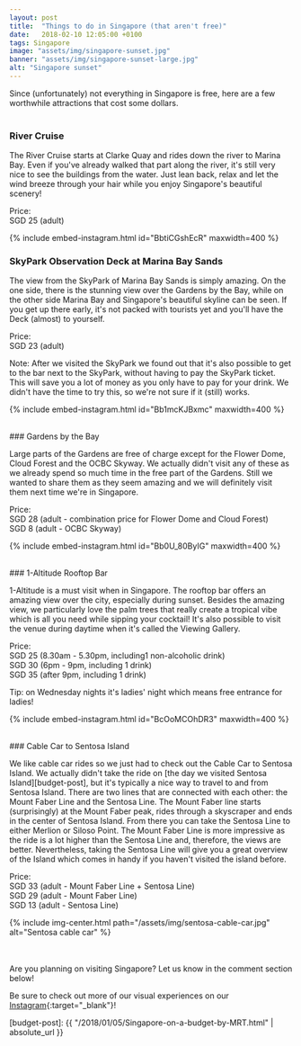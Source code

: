 ```yaml
---
layout: post
title:  "Things to do in Singapore (that aren't free)"
date:   2018-02-10 12:05:00 +0100
tags: Singapore
image: "assets/img/singapore-sunset.jpg"
banner: "assets/img/singapore-sunset-large.jpg"
alt: "Singapore sunset"
---
```

Since (unfortunately) not everything in Singapore is free, here are a few worthwhile attractions that cost some dollars.
<br><br>

### River Cruise

The River Cruise starts at Clarke Quay and rides down the river to Marina Bay. Even if you've already walked that part along the river, it's still very nice to see the buildings from the water. Just lean back, relax and let the wind breeze through your hair while you enjoy Singapore's beautiful scenery!  
  
Price:   
SGD 25 (adult)

{% include embed-instagram.html id="BbtiCGshEcR" maxwidth=400 %}
<br>
### SkyPark Observation Deck at Marina Bay Sands

The view from the SkyPark of Marina Bay Sands is simply amazing. On the one side, there is the stunning view over the Gardens by the Bay, while on the other side Marina Bay and Singapore's beautiful skyline can be seen. If you get up there early, it's not packed with tourists yet and you'll have the Deck (almost) to yourself.  
  
Price:   
SGD 23 (adult) 

Note: After we visited the SkyPark we found out that it's also possible to get to the bar next to the SkyPark, without having to pay the SkyPark ticket. This will save you a lot of money as you only have to pay for your drink. We didn't have the time to try this, so we're not sure if it (still) works.

{% include embed-instagram.html id="Bb1mcKJBxmc" maxwidth=400 %}

<br>
### Gardens by the Bay

Large parts of the Gardens are free of charge except for the Flower Dome, Cloud Forest and the OCBC Skyway. We actually didn't visit any of these as we already spend so much time in the free part of the Gardens. Still we wanted to share them as they seem amazing and we will definitely visit them next time we're in Singapore.

Price:   
SGD 28 (adult - combination price for Flower Dome and Cloud Forest)  
SGD 8 (adult - OCBC Skyway) 

{% include embed-instagram.html id="Bb0U_80ByIG" maxwidth=400 %}

<br>
### 1-Altitude Rooftop Bar

1-Altitude is a must visit when in Singapore. The rooftop bar offers an amazing view over the city, especially during sunset. Besides the amazing view, we particularly love the palm trees that really create a tropical vibe which is all you need while sipping your cocktail! It's also possible to visit the venue during daytime when it's called the Viewing Gallery.  

Price:   
SGD 25 (8.30am - 5.30pm, including1 non-alcoholic drink)  
SGD 30 (6pm - 9pm, including 1 drink)  
SGD 35 (after 9pm, including 1 drink)  

Tip: on Wednesday nights it's ladies' night which means free entrance for ladies! 

{% include embed-instagram.html id="BcOoMCOhDR3" maxwidth=400 %}

<br>
### Cable Car to Sentosa Island 

We like cable car rides so we just had to check out the Cable Car to Sentosa Island. We actually didn't take the ride on [the day we visited Sentosa Island][budget-post], but it's typically a nice way to travel to and from Sentosa Island. There are two lines that are connected with each other: the Mount Faber Line and the Sentosa Line. The Mount Faber line starts (surprisingly) at the Mount Faber peak, rides through a skyscraper and ends in the center of Sentosa Island. From there you can take the Sentosa Line to either Merlion or Siloso Point. The Mount Faber Line is more impressive as the ride is a lot higher than the Sentosa Line and, therefore, the views are better. Nevertheless, taking the Sentosa Line will give you a great overview of the Island which comes in handy if you haven't visited the island before.  

Price:    
SGD 33 (adult - Mount Faber Line + Sentosa Line)  
SGD 29 (adult - Mount Faber Line)  
SGD 13 (adult - Sentosa Line)

{% include img-center.html path="/assets/img/sentosa-cable-car.jpg" alt="Sentosa cable car" %}

<br><br>
Are you planning on visiting Singapore? Let us know in the comment section below! 

Be sure to check out more of our visual experiences on our [Instagram][instagram]{:target="_blank"}!

[instagram]: https://instagram.com/kipamojo

[budget-post]: {{ "/2018/01/05/Singapore-on-a-budget-by-MRT.html" | absolute_url }}
